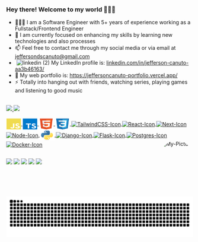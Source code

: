 ### Hey there! Welcome to my world 👨🏻‍💻

- 👨🏻‍💻 I am a Software Engineer with 5+ years of experience working as a Fullstack/Frontend Engineer
- 🚀 I am currently focused on enhancing my skills by learning new technologies and also processes
- 📫 Feel free to contact me through my social media or via email at jeffersondscanuto@gmail.com
- &nbsp;![linkedin (2)](https://user-images.githubusercontent.com/38267343/189576473-ce6e1250-3901-4dad-9697-8cc01712ddb1.png) My LinkedIn profile is: <a href="https://www.linkedin.com/in/jefferson-canuto-aa3b46163/" target="_blank">linkedin.com/in/jefferson-canuto-aa3b46163/</a>
- 🧰 My web portfolio is: <a href="https://jeffersoncanuto-portfolio.vercel.app/" target="_blank">https://jeffersoncanuto-portfolio.vercel.app/</a>
- ⚡ Totally into hanging out with friends, watching series, playing games and listening to good music

<br />

<!-- GitHub Stats-->
<div align="center" style="display: inline">
  <a href="https://github.com/JeffersonCanuto">
  <img height="160em" src="https://github-readme-stats.vercel.app/api?username=JeffersonCanuto&show_icons=true&theme=blueberry"/>
  <img height="160em" src="https://github-profile-summary-cards.vercel.app/api/cards/most-commit-language?username=JeffersonCanuto&theme=blueberry"/>
</div>

<br />

<div style="display: inline_block"><br>
  <img align="center" alt="Js-Icon" height="30" width="40" src="https://raw.githubusercontent.com/devicons/devicon/master/icons/javascript/javascript-plain.svg">
  <img align="center" alt="Ts-Icon" height="30" width="40" src="https://raw.githubusercontent.com/devicons/devicon/master/icons/typescript/typescript-plain.svg">
  <img align="center" alt="HTML5-Icon" height="30" width="40" src="https://raw.githubusercontent.com/devicons/devicon/master/icons/html5/html5-original.svg">
  <img align="center" alt="CSS3-Icon" height="30" width="40" src="https://raw.githubusercontent.com/devicons/devicon/master/icons/css3/css3-original.svg">
  <img align="center" alt="TailwindCSS-Icon" height="30" width="40" src="https://cdn.jsdelivr.net/gh/devicons/devicon@latest/icons/tailwindcss/tailwindcss-original.svg">
  <img align="center" alt="React-Icon" height="30" width="40" src="https://cdn.jsdelivr.net/gh/devicons/devicon@latest/icons/react/react-original.svg">
  <img align="center" alt="Next-Icon" height="30" width="40" src="https://cdn.jsdelivr.net/gh/devicons/devicon@latest/icons/nextjs/nextjs-original.svg" />
  <img align="center" alt="Node-Icon" height="30" width="40" src="https://cdn.jsdelivr.net/gh/devicons/devicon@latest/icons/nodejs/nodejs-original.svg" />   
  <img align="center" alt="Python-Icon" height="30" width="40" src="https://raw.githubusercontent.com/devicons/devicon/master/icons/python/python-original.svg">
  <img align="center" alt="Django-Icon" height="60" width="80" src="https://cdn.jsdelivr.net/gh/devicons/devicon@latest/icons/djangorest/djangorest-plain-wordmark.svg" />
  <img align="center" alt="Flask-Icon" height="60" width="80" src="https://cdn.jsdelivr.net/gh/devicons/devicon@latest/icons/flask/flask-original-wordmark.svg" />
  <img align="center" alt="Postgres-Icon" height="35" width="55" src="https://cdn.jsdelivr.net/gh/devicons/devicon@latest/icons/postgresql/postgresql-original.svg" />
  <img align="center" alt="Docker-Icon" height="40" width="60" src="https://cdn.jsdelivr.net/gh/devicons/devicon@latest/icons/docker/docker-original.svg" />
  <img align="right" alt="My-Picture" height="150" style="border-radius:50px;" src="https://i.ibb.co/7KCHQ56/u1.jpg">
</div>

##

<div>
  <!-- Social Medias -->
  <a href="https://www.linkedin.com/in/jefferson-canuto-aa3b46163/" target="_blank"><img src="https://img.shields.io/badge/-LinkedIn-%230077B5?style=for-the-badge&logo=linkedin&logoColor=white"></a>
  <a href="https://www.instagram.com/itsjefso/" target="_blank"><img src="https://img.shields.io/badge/-Instagram-%23E4405F?style=for-the-badge&logo=instagram&logoColor=white"></a>
  <a href="https://wa.me/5592982818369" target="_blank"><img src="https://img.shields.io/badge/WhatsApp-25D366?style=for-the-badge&logo=whatsapp&logoColor=white"></a>
  <a href="https://jeffersoncanuto-portfolio.vercel.app/" target="_blank"><img src="https://img.shields.io/badge/website-000000?style=for-the-badge&logo=About.me&logoColor=white"></a>
  <a href="mailto:jeffersondscanuto@gmail.com" target="_blank"><img src="https://img.shields.io/badge/-Gmail-%23333?style=for-the-badge&logo=gmail&logoColor=white"></a>

  <!-- Snake Animation -->
  <picture>
    <source media="(prefers-color-scheme: dark)" srcset="https://raw.githubusercontent.com/JeffersonCanuto/JeffersonCanuto/output/github-contribution-grid-snake-dark.svg">
    <source media="(prefers-color-scheme: light)" srcset="https://raw.githubusercontent.com/JeffersonCanuto/JeffersonCanuto/output/github-contribution-grid-snake.svg">
    <img alt="grid-snake-animation" src="https://raw.githubusercontent.com/JeffersonCanuto/JeffersonCanuto/output/github-contribution-grid-snake.svg">
  </picture>
</div>
